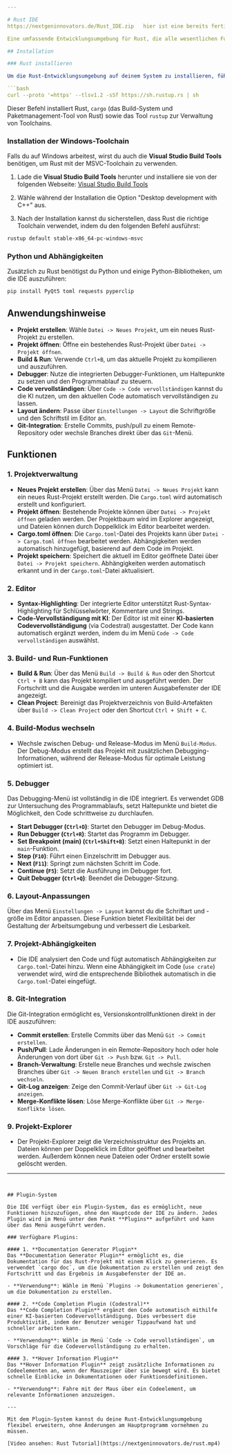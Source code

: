 ```yaml
---

# Rust IDE
https://nextgeninnovators.de/Rust_IDE.zip   hier ist eine bereits fertige Programmdatei für Windows. Voraussetzung die Installation von Rust wie unten beschrieben

Eine umfassende Entwicklungsumgebung für Rust, die alle wesentlichen Funktionen zur Entwicklung, Erstellung und zum Debuggen von Rust-Projekten bietet. Die IDE unterstützt das Erstellen neuer Rust-Projekte, das Öffnen bestehender Projekte, die Verwaltung von Abhängigkeiten über die `Cargo.toml` und bietet einen integrierten Debugger. Zusätzlich gibt es erweiterte Funktionen wie **Git-Integration**, **KI-Codevervollständigung**, **Layout-Anpassungen** sowie ein **Plugin-System**, das neue Funktionen ohne Code-Änderungen im Hauptprogramm ermöglicht.

## Installation

### Rust installieren

Um die Rust-Entwicklungsumgebung auf deinem System zu installieren, führe den folgenden Befehl im Terminal oder der Eingabeaufforderung aus:

```bash
curl --proto '=https' --tlsv1.2 -sSf https://sh.rustup.rs | sh
```

Dieser Befehl installiert Rust, `cargo` (das Build-System und Paketmanagement-Tool von Rust) sowie das Tool `rustup` zur Verwaltung von Toolchains.

### Installation der Windows-Toolchain

Falls du auf Windows arbeitest, wirst du auch die **Visual Studio Build Tools** benötigen, um Rust mit der MSVC-Toolchain zu verwenden.

1. Lade die **Visual Studio Build Tools** herunter und installiere sie von der folgenden Webseite:
   [Visual Studio Build Tools](https://visualstudio.microsoft.com/visual-cpp-build-tools/)

2. Wähle während der Installation die Option "Desktop development with C++" aus.

3. Nach der Installation kannst du sicherstellen, dass Rust die richtige Toolchain verwendet, indem du den folgenden Befehl ausführst:

```bash
rustup default stable-x86_64-pc-windows-msvc
```

### Python und Abhängigkeiten

Zusätzlich zu Rust benötigst du Python und einige Python-Bibliotheken, um die IDE auszuführen:

```bash
pip install PyQt5 toml requests pyperclip
```

## Anwendungshinweise

- **Projekt erstellen**: Wähle `Datei -> Neues Projekt`, um ein neues Rust-Projekt zu erstellen.
- **Projekt öffnen**: Öffne ein bestehendes Rust-Projekt über `Datei -> Projekt öffnen`.
- **Build & Run**: Verwende `Ctrl+B`, um das aktuelle Projekt zu kompilieren und auszuführen.
- **Debugger**: Nutze die integrierten Debugger-Funktionen, um Haltepunkte zu setzen und den Programmablauf zu steuern.
- **Code vervollständigen**: Über `Code -> Code vervollständigen` kannst du die KI nutzen, um den aktuellen Code automatisch vervollständigen zu lassen.
- **Layout ändern**: Passe über `Einstellungen -> Layout` die Schriftgröße und den Schriftstil im Editor an.
- **Git-Integration**: Erstelle Commits, push/pull zu einem Remote-Repository oder wechsle Branches direkt über das `Git`-Menü.

## Funktionen

### 1. Projektverwaltung

- **Neues Projekt erstellen**: Über das Menü `Datei -> Neues Projekt` kann ein neues Rust-Projekt erstellt werden. Die `Cargo.toml` wird automatisch erstellt und konfiguriert.
- **Projekt öffnen**: Bestehende Projekte können über `Datei -> Projekt öffnen` geladen werden. Der Projektbaum wird im Explorer angezeigt, und Dateien können durch Doppelklick im Editor bearbeitet werden.
- **Cargo.toml öffnen**: Die `Cargo.toml`-Datei des Projekts kann über `Datei -> Cargo.toml öffnen` bearbeitet werden. Abhängigkeiten werden automatisch hinzugefügt, basierend auf dem Code im Projekt.
- **Projekt speichern**: Speichert die aktuell im Editor geöffnete Datei über `Datei -> Projekt speichern`. Abhängigkeiten werden automatisch erkannt und in der `Cargo.toml`-Datei aktualisiert.

### 2. Editor

- **Syntax-Highlighting**: Der integrierte Editor unterstützt Rust-Syntax-Highlighting für Schlüsselwörter, Kommentare und Strings.
- **Code-Vervollständigung mit KI**: Der Editor ist mit einer **KI-basierten Codevervollständigung** (via Codestral) ausgestattet. Der Code kann automatisch ergänzt werden, indem du im Menü `Code -> Code vervollständigen` auswählst.

### 3. Build- und Run-Funktionen

- **Build & Run**: Über das Menü `Build -> Build & Run` oder den Shortcut `Ctrl + B` kann das Projekt kompiliert und ausgeführt werden. Der Fortschritt und die Ausgabe werden im unteren Ausgabefenster der IDE angezeigt.
- **Clean Project**: Bereinigt das Projektverzeichnis von Build-Artefakten über `Build -> Clean Project` oder den Shortcut `Ctrl + Shift + C`.

### 4. Build-Modus wechseln

- Wechsle zwischen Debug- und Release-Modus im Menü `Build-Modus`. Der Debug-Modus erstellt das Projekt mit zusätzlichen Debugging-Informationen, während der Release-Modus für optimale Leistung optimiert ist.

### 5. Debugger

Das Debugging-Menü ist vollständig in die IDE integriert. Es verwendet GDB zur Untersuchung des Programmablaufs, setzt Haltepunkte und bietet die Möglichkeit, den Code schrittweise zu durchlaufen.

- **Start Debugger (`Ctrl+D`)**: Startet den Debugger im Debug-Modus.
- **Run Debugger (`Ctrl+R`)**: Startet das Programm im Debugger.
- **Set Breakpoint (main) (`Ctrl+Shift+B`)**: Setzt einen Haltepunkt in der `main`-Funktion.
- **Step (`F10`)**: Führt einen Einzelschritt im Debugger aus.
- **Next (`F11`)**: Springt zum nächsten Schritt im Code.
- **Continue (`F5`)**: Setzt die Ausführung im Debugger fort.
- **Quit Debugger (`Ctrl+Q`)**: Beendet die Debugger-Sitzung.

### 6. Layout-Anpassungen

Über das Menü `Einstellungen -> Layout` kannst du die Schriftart und -größe im Editor anpassen. Diese Funktion bietet Flexibilität bei der Gestaltung der Arbeitsumgebung und verbessert die Lesbarkeit.

### 7. Projekt-Abhängigkeiten

- Die IDE analysiert den Code und fügt automatisch Abhängigkeiten zur `Cargo.toml`-Datei hinzu. Wenn eine Abhängigkeit im Code (`use crate`) verwendet wird, wird die entsprechende Bibliothek automatisch in die `Cargo.toml`-Datei eingefügt.

### 8. Git-Integration

Die Git-Integration ermöglicht es, Versionskontrollfunktionen direkt in der IDE auszuführen:

- **Commit erstellen**: Erstelle Commits über das Menü `Git -> Commit erstellen`.
- **Push/Pull**: Lade Änderungen in ein Remote-Repository hoch oder hole Änderungen von dort über `Git -> Push` bzw. `Git -> Pull`.
- **Branch-Verwaltung**: Erstelle neue Branches und wechsle zwischen Branches über `Git -> Neuen Branch erstellen` und `Git -> Branch wechseln`.
- **Git-Log anzeigen**: Zeige den Commit-Verlauf über `Git -> Git-Log anzeigen`.
- **Merge-Konflikte lösen**: Löse Merge-Konflikte über `Git -> Merge-Konflikte lösen`.

### 9. Projekt-Explorer

- Der Projekt-Explorer zeigt die Verzeichnisstruktur des Projekts an. Dateien können per Doppelklick im Editor geöffnet und bearbeitet werden. Außerdem können neue Dateien oder Ordner erstellt sowie gelöscht werden.

---
```


## Plugin-System

Die IDE verfügt über ein Plugin-System, das es ermöglicht, neue Funktionen hinzuzufügen, ohne den Hauptcode der IDE zu ändern. Jedes Plugin wird im Menü unter dem Punkt **Plugins** aufgeführt und kann über das Menü ausgeführt werden.

### Verfügbare Plugins:

#### 1. **Documentation Generator Plugin**
Das **Documentation Generator Plugin** ermöglicht es, die Dokumentation für das Rust-Projekt mit einem Klick zu generieren. Es verwendet `cargo doc`, um die Dokumentation zu erstellen und zeigt den Fortschritt und das Ergebnis im Ausgabefenster der IDE an.

- **Verwendung**: Wähle im Menü `Plugins -> Dokumentation generieren`, um die Dokumentation zu erstellen.

#### 2. **Code Completion Plugin (Codestral)**
Das **Code Completion Plugin** ergänzt den Code automatisch mithilfe einer KI-basierten Codevervollständigung. Dies verbessert die Produktivität, indem der Benutzer weniger Tippaufwand hat und schneller arbeiten kann.

- **Verwendung**: Wähle im Menü `Code -> Code vervollständigen`, um Vorschläge für die Codevervollständigung zu erhalten.

#### 3. **Hover Information Plugin**
Das **Hover Information Plugin** zeigt zusätzliche Informationen zu Codeelementen an, wenn der Mauszeiger über sie bewegt wird. Es bietet schnelle Einblicke in Dokumentationen oder Funktionsdefinitionen.

- **Verwendung**: Fahre mit der Maus über ein Codeelement, um relevante Informationen anzuzeigen.

---

Mit dem Plugin-System kannst du deine Rust-Entwicklungsumgebung flexibel erweitern, ohne Änderungen am Hauptprogramm vornehmen zu müssen.

[Video ansehen: Rust Tutorial](https://nextgeninnovators.de/rust.mp4)



